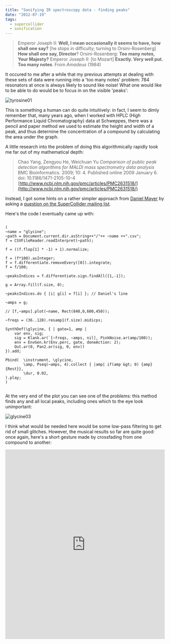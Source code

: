 ```yaml
---
title: "Sonifying IR spectroscopy data - finding peaks"
date: "2012-07-19"
tags:
  - supercollider
  - sonification
---
```


> Emperor Joseph II: **Well, I mean occasionally it seems to have, how shall one say?** \[he stops in difficulty; turning to Orsini-Rosenberg\] **How shall one say, Director**? Orsini-Rosenberg: **Too many notes, Your Majesty?** Emperor Joseph II: \[to Mozart\] **Exactly. Very well put. Too many notes**. From _Amadeus_ (1984)

It occured to me after a while that my previous attempts at dealing with these sets of data were running into a 'too many notes' problem: 784 resonators at once is always likely to sound like noise! What one would like to be able to do would be to focus in on the visible 'peaks':

![](/blog/tyrosine01.png "tyrosine01")

This is something a human can do quite intuitively: in fact, I seem to dimly remember that, many years ago, when I worked with HPLC (High Performance Liquid Chromatography) data at Schweppes, there was a pencil and paper method we used to estimate the height and width of a peak, and thus determine the concentration of a compound by calculating the area under the graph.

A little research into the problem of doing this algorithmically rapidly took me far out of my mathematical depth:

> Chao Yang, Zengyou He, Weichuan Yu _Comparison of public peak detection algorithms for MALDI mass spectrometry data analysis_ BMC Bioinformatics. 2009; 10: 4. Published online 2009 January 6. doi: 10.1186/1471-2105-10-4 [http://www.ncbi.nlm.nih.gov/pmc/articles/PMC2631518/](http://www.ncbi.nlm.nih.gov/pmc/articles/PMC2631518/)

Instead, I got some hints on a rather simpler approach from [Daniel Mayer](http://daniel-mayer.at) by asking a [question on the SuperCollider mailing list](http://new-supercollider-mailing-lists-forums-use-these.2681727.n2.nabble.com/Finding-peaks-in-data-td7580579.html).

Here's the code I eventually came up with:

```supercollider

(
~name = "glycine";
~path = Document.current.dir.asString++"/"++ ~name ++".csv";
f = CSVFileReader.readInterpret(~path);

f = ((f.flop[1] * -1) + 1).normalize;

f = (f*100).asInteger;
f = f.differentiate.removeEvery([0]).integrate;
f = f/100;

~peaksIndices = f.differentiate.sign.findAll([1,-1]);

g = Array.fill(f.size, 0);

~peaksIndices.do { |i| g[i] = f[i] }; // Daniel's line

~amps = g;

// [f,~amps].plot(~name, Rect(840,0,600,450));

~freqs = (36..128).resamp1(f.size).midicps;

SynthDef(\glycine, { | gate=1, amp |
	var env, sig;
	sig = Klank.ar(`[~freqs, ~amps, nil], PinkNoise.ar(amp/100));
	env = EnvGen.kr(Env.perc, gate, doneAction: 2);
	Out.ar(0, Pan2.ar(sig, 0, env))
}).add;

Pbind(	\instrument, \glycine,
		\amp, Pseq(~amps, 4).collect { |amp| if(amp &gt; 0) {amp} {Rest}},
		\dur, 0.02,
).play;
)


```

At the very end of the plot you can see one of the problems: this method finds any and all local peaks, including ones which to the eye look unimportant:

![](/blog/glycine03.png "glycine03")

I think what would be needed here would be some low-pass filtering to get rid of small glitches. However, the musical results so far are quite good: once again, here's a short gesture made by crossfading from one compound to another:



<iframe width="100%" height="600" scrolling="no" frameborder="no" allow="autoplay" src="https://w.soundcloud.com/player/?url=https%3A//api.soundcloud.com/tracks/52949967&color=%23ff5500&auto_play=false&hide_related=true&show_comments=true&show_user=true&show_reposts=false&show_teaser=true&visual=true"></iframe>
